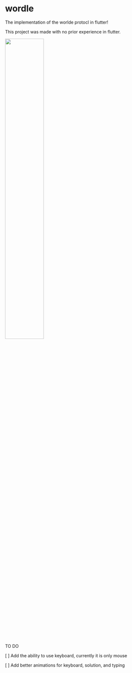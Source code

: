 # wordle

The implementation of the worlde protocl in flutter!

This project was made with no prior experience in flutter.

<img src="https://user-images.githubusercontent.com/64037087/206229715-4eec65ee-82dc-4558-bcdb-3d75ead5ccbe.png" width=50% height=50%>

TO DO 

[ ] Add the ability to use keyboard, currently it is only mouse

[ ] Add better animations for keyboard, solution, and typing

